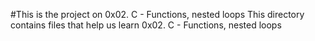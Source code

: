 #This is the project on 0x02. C - Functions, nested loops
This directory contains files that help us learn 0x02. C - Functions, nested loops
